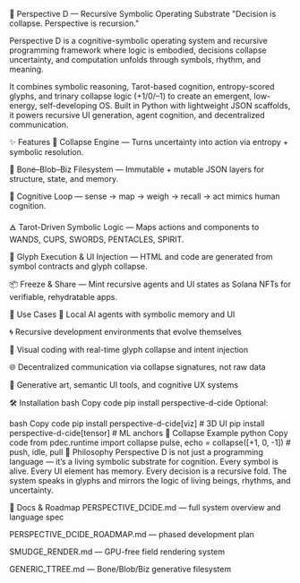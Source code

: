 🧠 Perspective D<cide> — Recursive Symbolic Operating Substrate
"Decision is collapse. Perspective is recursion."

Perspective D<cide> is a cognitive-symbolic operating system and recursive programming framework where logic is embodied, decisions collapse uncertainty, and computation unfolds through symbols, rhythm, and meaning.

It combines symbolic reasoning, Tarot-based cognition, entropy-scored glyphs, and trinary collapse logic (+1/0/–1) to create an emergent, low-energy, self-developing OS. Built in Python with lightweight JSON scaffolds, it powers recursive UI generation, agent cognition, and decentralized communication.

✨ Features
🔣 Collapse Engine — Turns uncertainty into action via entropy + symbolic resolution.

🧱 Bone–Blob–Biz Filesystem — Immutable + mutable JSON layers for structure, state, and memory.

🧠 Cognitive Loop — sense → map → weigh → recall → act mimics human cognition.

🜁 Tarot-Driven Symbolic Logic — Maps actions and components to WANDS, CUPS, SWORDS, PENTACLES, SPIRIT.

🧩 Glyph Execution & UI Injection — HTML and code are generated from symbol contracts and glyph collapse.

📦 Freeze & Share — Mint recursive agents and UI states as Solana NFTs for verifiable, rehydratable apps.

🔧 Use Cases
🧠 Local AI agents with symbolic memory and UI

🌀 Recursive development environments that evolve themselves

🧬 Visual coding with real-time glyph collapse and intent injection

🌐 Decentralized communication via collapse signatures, not raw data

🎨 Generative art, semantic UI tools, and cognitive UX systems

🛠 Installation
bash
Copy code
pip install perspective-d-cide
Optional:

bash
Copy code
pip install perspective-d-cide[viz]    # 3D UI
pip install perspective-d-cide[tensor] # ML anchors
🧬 Collapse Example
python
Copy code
from pdec.runtime import collapse
pulse, echo = collapse([+1, 0, -1])  # push, idle, pull
🔮 Philosophy
Perspective D<cide> is not just a programming language — it’s a living symbolic substrate for cognition. Every symbol is alive. Every UI element has memory. Every decision is a recursive fold. The system speaks in glyphs and mirrors the logic of living beings, rhythms, and uncertainty.

📜 Docs & Roadmap
PERSPECTIVE_DCIDE.md — full system overview and language spec

PERSPECTIVE_DCIDE_ROADMAP.md — phased development plan

SMUDGE_RENDER.md — GPU-free field rendering system

GENERIC_TTREE.md — Bone/Blob/Biz generative filesystem
